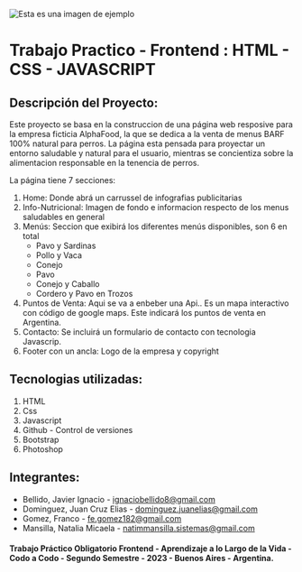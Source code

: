 ![Esta es una imagen de ejemplo](https://github.com/natimmansilla/TPO-AlphaFood/blob/main/image%20add%20README.md/Banner2.png)

# Trabajo Practico - Frontend : HTML - CSS - JAVASCRIPT

## Descripción del Proyecto:
Este proyecto se basa en la construccion de una página web resposive para la empresa ficticia AlphaFood, la que se dedica a la venta de menus BARF 100% natural para perros. La página esta pensada para proyectar un entorno saludable y natural para el usuario, mientras se concientiza sobre la alimentacion responsable en la tenencia de perros.

La página tiene 7 secciones:
  1. Home: Donde abrá un carrussel de infografias publicitarias
  2. Info-Nutricional: Imagen de fondo e informacion respecto de los menus saludables en general
  3. Menús: Seccion que exibirá los diferentes menús disponibles, son 6 en total
     * Pavo y Sardinas
     * Pollo y Vaca
     * Conejo
     * Pavo
     * Conejo y Caballo
     * Cordero y Pavo en Trozos
  5. Puntos de Venta: Aqui se va a enbeber una Api.. Es un mapa interactivo con código de google maps. Este indicará los puntos de venta en Argentina.
  6. Contacto: Se incluirá un formulario de contacto con tecnologia Javascrip.
  7. Footer con un ancla: Logo de la empresa y copyright

## Tecnologias utilizadas: 
1. HTML
2. Css
3. Javascript
4. Github - Control de versiones
5. Bootstrap
6. Photoshop

## Integrantes:
* Bellido, Javier Ignacio - ignaciobellido8@gmail.com
* Dominguez, Juan Cruz Elias - dominguez.juanelias@gmail.com
* Gomez, Franco - fe.gomez182@gmail.com
* Mansilla, Natalia Micaela - natimmansilla.sistemas@gmail.com

#### Trabajo Práctico Obligatorio Frontend - Aprendizaje a lo Largo de la Vida - Codo a Codo - Segundo Semestre - 2023 - Buenos Aires - Argentina.
